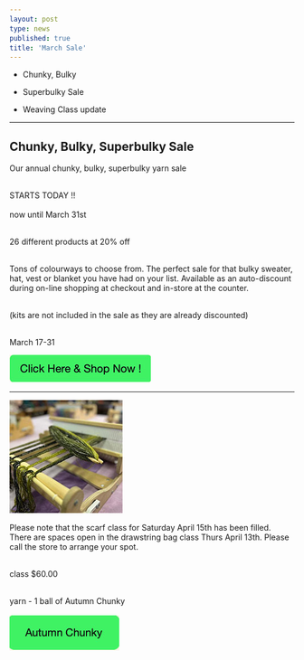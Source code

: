 ```yaml
---
layout: post
type: news
published: true
title: 'March Sale'
---
```


-	Chunky, Bulky

-	Superbulky Sale

- Weaving Class update

<hr />

<h2>Chunky, Bulky, Superbulky Sale</h2>
<p>
Our annual chunky, bulky, superbulky yarn sale<br /><br />

STARTS TODAY !!<br /><br />
now until March 31st<br /><br />

26 different products at 20% off<br /><br />

Tons of colourways to choose from. The perfect sale for that bulky sweater, hat, vest or blanket you have had on your list. Available as an auto-discount during on-line shopping at checkout and in-store at the counter.<br /><br />

(kits are not included in the sale as they are already discounted)<br /><br />

March 17-31</p>

<a href="https://www.woolandsilkcoshop.com/search?q=chunky"><img src="/img/btn_shop_green.jpg"></a> 
<hr />
<p><a href="https://www.woolandsilkcoshop.com/products/autumn-chunky"><img src="/img/weaving_new.jpg"></a> <br />

Please note that the scarf class for Saturday April 15th has been filled. There are spaces open in the drawstring bag class Thurs April 13th. Please call the store to arrange your spot.<br /><br />

class $60.00<br /><br />

yarn - 1 ball of Autumn Chunky<br /><br />
 <a href="https://www.woolandsilkcoshop.com/products/autumn-chunky"><img src="/img/btn_autumn_chunky_green.jpg"></a></p>

                                                                              
